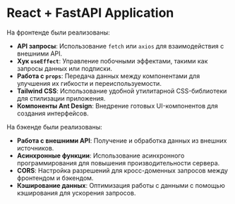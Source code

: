 # React + FastAPI Application

На фронтенде были реализованы:
- **API запросы**: Использование `fetch` или `axios` для взаимодействия с внешними API.
- **Хук `useEffect`**: Управление побочными эффектами, такими как запросы данных или подписки.
- **Работа с `props`**: Передача данных между компонентами для улучшения их гибкости и переиспользуемости.
- **Tailwind CSS**: Использование удобной утилитарной CSS-библиотеки для стилизации приложения.
- **Компоненты Ant Design**: Внедрение готовых UI-компонентов для создания интерфейсов.

На бэкенде были реализованы:
- **Работа с внешними API**: Получение и обработка данных из внешних источников.
- **Асинхронные функции**: Использование асинхронного программирования для повышения производительности сервера.
- **CORS**: Настройка разрешений для кросс-доменных запросов между фронтендом и бэкендом.
- **Кэширование данных**: Оптимизация работы с данными с помощью кэширования для ускорения запросов.